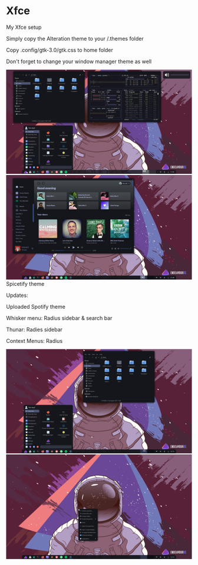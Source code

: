 # Xfce
My Xfce setup

Simply copy the Alteration theme to your /.themes folder

Copy .config/gtk-3.0/gtk.css to home folder

Don't forget to change your window manager theme as well


![alt text](https://github.com/timault/Xfce/blob/main/Screenshot_2022-06-18_11-05-30.png?raw=true)
![alt text](https://github.com/timault/Xfce/blob/main/Screenshot_2022-06-18_21-48-04.png?raw=true)
Spicetify theme

Updates:

Uploaded Spotify theme

Whisker menu: Radius sidebar & search bar

Thunar: Radies sidebar

Context Menus: Radius

![alt text](https://github.com/timault/Xfce/blob/main/Screenshot_2022-06-19_12-12-57.png?raw=true)
![alt text](https://github.com/timault/Xfce/blob/main/Screenshot_2022-06-19_12-13-18.png?raw=true)
